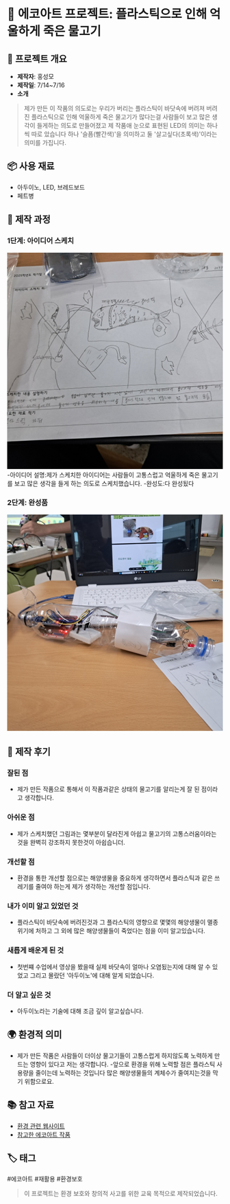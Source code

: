 
# 🌱 에코아트 프로젝트: 플라스틱으로 인해 억울하게 죽은 물고기

## 📖 프로젝트 개요
- **제작자**: 홍성모
- **제작일**: 7/14~7/16
- **소개**
> 제가 만든 이 작품의 의도로는 우리가 버리는 플라스틱이 바닷속에 버려져 버려진 플라스틱으로 인해 억울하게 죽은 물고기가 많다는걸 사람들이 보고 많은 생각이 들게하는 의도로 만들어졌고
> 제 작품애 눈으로 표현된 LED의 의미는 하나씩 따로 았습니다 하나 '슬픔(빨간색)'을 의미하고 둘 '살고싶다(초록색)'이라는 의미를 가집니다.

## 📦 사용 재료
- 아두이노, LED, 브레드보드
- 페트병

## 🔧 제작 과정

### 1단계: 아이디어 스케치
![스케치 이미지](1000003189.jpg)
-아이디어 설명:제가 스케치한 아이디어는 사람들이 고통스럽고 억울하게 죽은 물고기를 보고 많은 생각을 들게 하는 의도로 스케치했습니다.
-완성도:다 완성됬다
### 2단계: 완성품
![완성품 1](1000003190.jpg)

## 💭 제작 후기
### 잘된 점
- 제가 만든 작품으로 통해서 이 작품과같은 상태의 물고기를 알리는게 잘 된 점이라고 생각합니다.

### 아쉬운 점
- 제가 스케치했던 그림과는 몇부분이 달라진게 아쉽고 물고기의 고통스러움이라는 것을 완벽히 강조하지 못한것이 아쉽습니더.

### 개선할 점
- 환경을 통한 개선할 점으로는 해양생물을 중요하게 생각하면서 플라스틱과 같은 쓰레기를 줄여야 하는게 제가 생각하는 개선할 점입니다.

### 내가 이미 알고 있었던 것
- 플라스틱이 바닷속에 버려진것과 그 플라스틱의 영향으로 몇몇의 해양생물이 멸종위기에 처하고 그 외에 많은 해양생물들이 죽었다는 점을 이미 알고있습니다.

### 새롭게 배운게 된 것
- 첫번쨰 수업에서 영상을 봤을때 실제 바닷속이 얼마나 오염됬는지에 대해 알 수 있었고 그리고 몰랐던 '아두이노'에 대해 알게 되었습니다.

### 더 알고 싶은 것
- 아두이노라는 기술에 대해 조금 깊이 알고싶습니다.

## 🌍 환경적 의미
- 제가 만든 작품은 사람들이 더이상 물고기들이 고통스럽게 하지않도록 노력하게 만드는 영향이 있다고 저는 생각합니다.
-앞으로 환경을 위해 노력할 점은 플라스틱 사용량을 줄이는데 노력하는 것입니다 많은 해양생물들의 계체수가 줄여지는것을 막기 위함으로요.
## 📚 참고 자료
- [환경 관련 웹사이트](링크)
- [참고한 에코아트 작품](링크)

## 🏷️ 태그
#에코아트 #재활용 #환경보호



> 이 프로젝트는 환경 보호와 창의적 사고를 위한 교육 목적으로 제작되었습니다.
